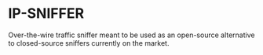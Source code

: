# IP-SNIFFER
Over-the-wire traffic sniffer meant to be used as an open-source alternative to closed-source sniffers currently on the market. 
